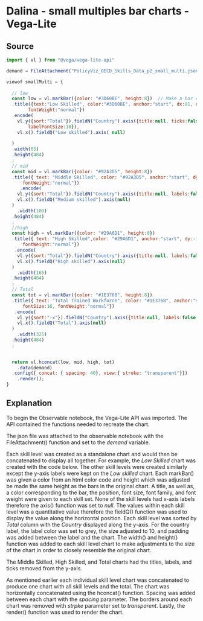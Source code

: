 # Dalina - small multiples bar charts - Vega-Lite

## Source

```javascript
import { vl } from "@vega/vega-lite-api"

demand = FileAttachment("PolicyViz_OECD_Skills_Data_p2_small_multi.json").json()

viewof smallMulti = {
  
  // low
  const low = vl.markBar({color: "#3D60BE", height:8})  // Make a bar chart  
  .title({text:"Low Skilled", color:"#3D60BE", anchor:"start", dx:81, dy:-10, font: "Arial", fontSize:16, 
        fontWeight:"normal"})
  .encode( 
    vl.y({sort:"Total"}).fieldN("Country").axis({title:null, ticks:false, labelPadding:10, labelColor:"grey", 
        labelFontSize:10}),
    vl.x().fieldQ("Low skilled").axis( null)
   
  )
  .width(65)
  .height(484)
  ;
  // mid
  const mid = vl.markBar({color: "#92A3D5", height:8})
  .title({ text: "Middle Skilled", color: "#92A3D5", anchor:"start", dy:-10, font: "Arial", fontSize:16, 
      fontWeight:"normal"})
     .encode( 
    vl.y({sort:"Total"}).fieldN("Country").axis({title:null, labels:false, ticks:false}), 
    vl.x().fieldQ("Medium skilled").axis(null)
  )
    .width(100)
  .height(484)
  ;
  //high
  const high = vl.markBar({color: "#29A6D1", height:8})
  .title({ text: "High Skilled",color: "#29A6D1", anchor:"start", dy:-10, font: "Arial", fontSize:16, 
      fontWeight:"normal"})
   .encode( 
    vl.y({sort:"Total"}).fieldN("Country").axis({title:null, labels:false, ticks:false}), 
    vl.x().fieldQ("High skilled").axis(null)
  )
    .width(165)
  .height(484)
  ;
  // Total
  const tot = vl.markBar({color: "#1E3768", height:8})
  .title({ text: "Total Trained Workforce", color: "#1E3768", anchor:"start", dy:-10, font: "Arial", 
      fontSize:16, fontWeight:"normal"})
   .encode( 
    vl.y({sort:"-x"}).fieldN("Country").axis({title:null, labels:false, ticks:false}), 
    vl.x().fieldQ("Total").axis(null)
  )
    .width(325)
  .height(484)
  ;

  
  return vl.hconcat(low, mid, high, tot)
    .data(demand)
  .config({ concat: { spacing: 40}, view:{ stroke: "transparent"}})
    .render();
}
```

## Explanation

To begin the Observable notebook, the Vega-Lite API was imported. The
API contained the functions needed to recreate the chart.

The json file was attached to the observable notebook with the
FileAttachment() function and set to the *demand* variable.

Each skill level was created as a standalone chart and would then be
concatenated to display all together. For example, the *Low Skilled*
chart was created with the code below. The other skill levels were
created similarly except the y-axis labels were kept on the *Low
skilled* chart. Each markBar() was given a color from an html color code
and height which was adjusted be made the same height as the bars in the
original chart. A title, as well as, a color corresponding to the bar,
the position, font size, font family, and font weight were given to each
skill set. None of the skill levels had x-axis labels therefore the
axis() function was set to *null*. The values within each skill level
was a quantitative value therefore the fieldQ() function was used to
display the value along the horizontal position. Each skill level was
sorted by *Total* column with the *Country* displayed along the y-axis.
For the country label, the label color was set to grey, the size
adjusted to 10, and padding was added between the label and the chart.
The width() and height() function was added to each skill level chart to
make adjustments to the size of the chart in order to closely resemble
the original chart.

The Middle Skilled, High Skilled, and Total charts had the titles,
labels, and ticks removed from the y-axis.

As mentioned earlier each individual skill level chart was concatenated
to produce one chart with all skill levels and the total. The chart was
horizontally concatenated using the hconcat() function. Spacing was
added between each chart with the *spacing* parameter. The borders
around each chart was removed with *strpke* parameter set to
*transparent*. Lastly, the render() function was used to render the
chart.

